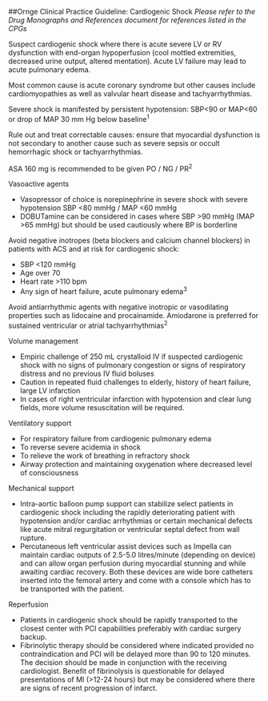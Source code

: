 ##Ornge Clinical Practice Guideline: Cardiogenic Shock<i>Please refer to the Drug Monographs and References document for references listed in the CPGs</i>  Suspect cardiogenic shock where there is acute severe LV or RV dysfunction with end-organ hypoperfusion (coolmottled extremities, decreased urine output, altered mentation). Acute LV failure may lead to acute pulmonaryedema.  
Most common cause is acute coronary syndrome but other causes include cardiomyopathies as well as valvular heart disease and tachyarrhythmias.  
Severe shock is manifested by persistent hypotension: SBP<90 or MAP<60 or drop of MAP 30 mm Hg below baseline<sup>1</sup>  
Rule out and treat correctable causes: ensure that myocardial dysfunction is not secondary to another cause such as severe sepsis or occult hemorrhagic shock or tachyarrhythmias.
ASA 160 mg is recommended to be given PO / NG / PR<sup>2</sup>
Vasoactive agents
* Vasopressor of choice is norepinephrine in severe shock with severe hypotension SBP <80 mmHg / MAP<60 mmHg* DOBUTamine can be considered in cases where SBP >90 mmHg (MAP >65 mmHg) but should be used cautiously where BP is borderline
Avoid negative inotropes (beta blockers and calcium channel blockers) in patients with ACS and at risk for cardiogenic shock:
* SBP <120 mmHg* Age over 70* Heart rate >110 bpm* Any sign of heart failure, acute pulmonary edema<sup>3</sup>
Avoid antiarrhythmic agents with negative inotropic or vasodilating properties such as lidocaine and procainamide.Amiodarone is preferred for sustained ventricular or atrial tachyarrhythmias<sup>2</sup>
Volume management
* Empiric challenge of 250 mL crystalloid IV if suspected cardiogenic shock with no signs of pulmonary congestion or signs of respiratory distress and no previous IV fluid boluses* Caution in repeated fluid challenges to elderly, history of heart failure, large LV infarction* In cases of right ventricular infarction with hypotension and clear lung fields, more volume resuscitation will be required.
Ventilatory support  
* For respiratory failure from cardiogenic pulmonary edema* To reverse severe acidemia in shock* To relieve the work of breathing in refractory shock* Airway protection and maintaining oxygenation where decreased level of consciousness
Mechanical support  * Intra-aortic balloon pump support can stabilize select patients in cardiogenic shock including the rapidly deteriorating patient with hypotension and/or cardiac arrhythmias or certain mechanical defects like acute mitral regurgitation or ventricular septal defect from wall rupture.* Percutaneous left ventricular assist devices such as Impella can maintain cardiac outputs of 2.5-5.0 litres/minute (depending on device) and can allow organ perfusion during myocardial stunning and while awaiting cardiac recovery. Both these devices are wide bore catheters inserted into the femoral artery and come with a console which has to be transported with the patient.
Reperfusion  
* Patients in cardiogenic shock should be rapidly transported to the closest center with PCI capabilitiespreferably with cardiac surgery backup.* Fibrinolytic therapy should be considered where indicated provided no contraindication and PCI will bedelayed more than 90 to 120 minutes. The decision should be made in conjunction with the receivingcardiologist. Benefit of fibrinolysis is questionable for delayed presentations of MI (>12-24 hours) but maybe considered where there are signs of recent progression of infarct.